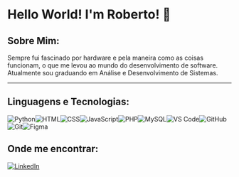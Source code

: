 # Hello World! I'm Roberto! 👋  

## Sobre Mim:
Sempre fui fascinado por hardware e pela maneira como as coisas funcionam, o que me levou ao mundo do desenvolvimento de software.
Atualmente sou graduando em Análise e Desenvolvimento de Sistemas.

---  

## Linguagens e Tecnologias:

<div style="display: flex; flex-wrap: wrap;">
  <img src="https://skillicons.dev/icons?i=python" alt="Python" title="Python" />
  <img src="https://skillicons.dev/icons?i=html" alt="HTML" title="HTML5" />
  <img src="https://skillicons.dev/icons?i=css" alt="CSS" title="CSS3" />
  <img src="https://skillicons.dev/icons?i=js" alt="JavaScript" title="JavaScript" />
  <img src="https://skillicons.dev/icons?i=php" alt="PHP" title="PHP" />
  <img src="https://skillicons.dev/icons?i=mysql" alt="MySQL" title="MySQL" />
  <img src="https://skillicons.dev/icons?i=vscode" alt="VS Code" title="VS Code" />
  <img src="https://skillicons.dev/icons?i=github" alt="GitHub" title="GitHub" />
  <img src="https://skillicons.dev/icons?i=git" alt="Git" title="Git" />
  <img src="https://skillicons.dev/icons?i=figma" alt="Figma" title="Figma" />
</div>  

## Onde me encontrar: 
  <a href="https://linkedin.com/in/yourprofile">
    <img src="https://skillicons.dev/icons?i=linkedin" alt="LinkedIn" title="LinkedIn" />
  </a>
